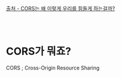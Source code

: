 [출처 - CORS는 왜 이렇게 우리를 힘들게 하는걸까?](https://evan-moon.github.io/2020/05/21/about-cors/)  
  
<br><br>

# CORS가 뭐죠?  
CORS ; Cross-Origin Resource Sharing  
  
